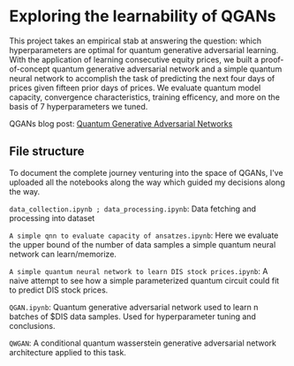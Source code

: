 # Exploring the learnability of QGANs
This project takes an empirical stab at answering the question: which hyperparameters are optimal for quantum generative adversarial learning. With the application of learning consecutive equity prices, we built a proof-of-concept quantum generative adversarial network and a simple quantum neural network to accomplish the task of predicting the next four days of prices given fifteen prior days of prices. We evaluate quantum model capacity, convergence characteristics, training efficency, and more on the basis of 7 hyperparameters we tuned.

QGANs blog post: [Quantum Generative Adversarial Networks](https://pavanjayasinha.medium.com/quantum-generative-adversarial-networks-76243d1c6888) 

## File structure
To document the complete journey venturing into the space of QGANs, I've uploaded all the notebooks along the way which guided my decisions along the way.

`data_collection.ipynb ; data_processing.ipynb`: Data fetching and processing into dataset

`A simple qnn to evaluate capacity of ansatzes.ipynb`: Here we evaluate the upper bound of the number of data samples a simple quantum neural network can learn/memorize. 

`A simple quantum neural network to learn DIS stock prices.ipynb`: A naive attempt to see how a simple parameterized quantum circuit could fit to predict DIS stock prices.

`QGAN.ipynb`: Quantum generative adversarial network used to learn n batches of $DIS data samples. Used for hyperparameter tuning and conclusions.

`QWGAN`: A conditional quantum wasserstein generative adversarial network architecture applied to this task.
